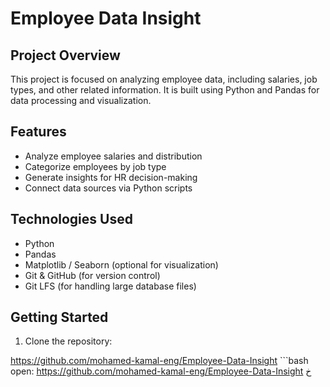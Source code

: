 # Employee Data Insight

## Project Overview
This project is focused on analyzing employee data, including salaries, job types, and other related information. It is built using Python and Pandas for data processing and visualization.

## Features
- Analyze employee salaries and distribution
- Categorize employees by job type
- Generate insights for HR decision-making
- Connect data sources via Python scripts

## Technologies Used
- Python
- Pandas
- Matplotlib / Seaborn (optional for visualization)
- Git & GitHub (for version control)
- Git LFS (for handling large database files)

## Getting Started
1. Clone the repository:
   
  https://github.com/mohamed-kamal-eng/Employee-Data-Insight ```bash
  open:
  https://github.com/mohamed-kamal-eng/Employee-Data-Insight
  خ





